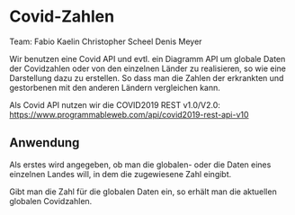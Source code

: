 # Covid-Zahlen

Team:
Fabio Kaelin
Christopher Scheel
Denis Meyer

Wir benutzen eine Covid API und evtl. ein Diagramm API um globale Daten der Covidzahlen oder von den einzelnen Länder zu realisieren, so wie eine Darstellung dazu zu erstellen.
So dass man die Zahlen der erkrankten und gestorbenen mit den anderen Ländern vergleichen kann.

Als Covid API nutzen wir die COVID2019 REST v1.0/V2.0:
<https://www.programmableweb.com/api/covid2019-rest-api-v10>

## Anwendung

Als erstes wird angegeben, ob man die globalen- oder die Daten eines einzelnen Landes will, in dem die zugewiesene Zahl eingibt.

Gibt man die Zahl für die globalen Daten ein, so erhält man die aktuellen globalen Covidzahlen.
